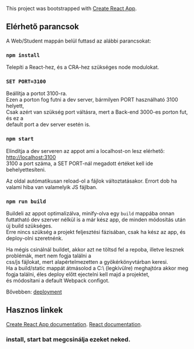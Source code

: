 This project was bootstrapped with [Create React App](https://github.com/facebook/create-react-app).

## Elérhető parancsok
A Web/Student mappán belül futtasd az alábbi parancsokat:

### `npm install`
Telepíti a React-hez, és a CRA-hez szükséges node modulokat. <br>

### `SET PORT=3100`
Beállítja a portot 3100-ra. <br>
Ezen a porton fog futni a dev server, bármilyen PORT használható 3100 helyett, <br>
Csak azért van szükség port váltásra, mert a Back-end 3000-es porton fut, és ez a <br>
default port a dev server esetén is.

### `npm start`
Elindítja a dev serveren az appot ami a localhost-on lesz elérhető: [http://localhost:3100](http://localhost:3100)<br>
3100 a port száma, a SET PORT-nál megadott értéket kell ide behelyettesíteni.

Az oldal autómatikusan reload-ol a fájlok változtatásakor.
Errort dob ha valami hiba van valamelyik JS fájlban.<br>

### `npm run build`
Buildeli az appot optimalizálva, minify-olva egy `build` mappába onnan futtatható dev szerver nélkül is
a már kész app, de minden módosítás után új build szükséges.<br>
Erre nincs szükség a projekt feljesztési fázisában, csak ha kész az app, és deploy-olni szeretnénk.

Ha mégis csinálnál buildet, akkor azt ne töltsd fel a repoba, illetve lesznek problémák, mert nem fogja találni a<br>
css/js fájlokat, mert alapértelmezetten a gyökérkönyvtárban keresi.<br>
Ha a build/static mappát átmásolod a C:\ (legkívülre) meghajtóra akkor meg fogja találni, éles deploy előtt ejectelni kell majd a projektet, <br>
és módosítani a default Webpack configot.

Bővebben: [deployment](https://facebook.github.io/create-react-app/docs/deployment) <br>

## Hasznos linkek
[Create React App documentation](https://facebook.github.io/create-react-app/docs/getting-started).
[React documentation](https://reactjs.org/).

### install, start bat megcsinálja ezeket neked.